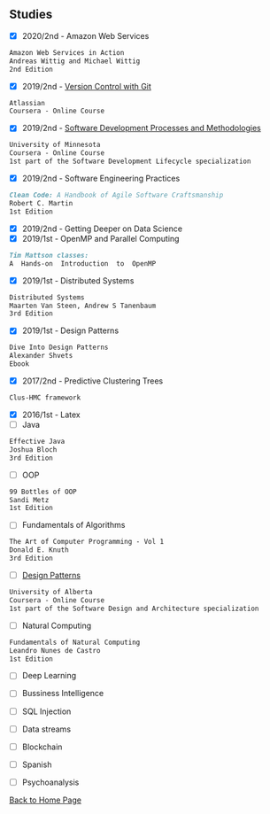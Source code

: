 ## Studies
- [x] 2020/2nd - Amazon Web Services
```markdown
Amazon Web Services in Action
Andreas Wittig and Michael Wittig
2nd Edition
```
- [x] 2019/2nd - [Version Control with Git](https://www.coursera.org/learn/version-control-with-git/)
```markdown
Atlassian
Coursera - Online Course
```
- [x] 2019/2nd - [Software Development Processes and Methodologies](https://www.coursera.org/learn/software-processes/)
```markdown
University of Minnesota
Coursera - Online Course
1st part of the Software Development Lifecycle specialization
```
- [x] 2019/2nd - Software Engineering Practices
```markdown
Clean Code: A Handbook of Agile Software Craftsmanship
Robert C. Martin
1st Edition
```
- [x] 2019/2nd - Getting Deeper on Data Science
- [x] 2019/1st - OpenMP and Parallel Computing
```markdown
Tim Mattson classes:
A  Hands-on  Introduction  to  OpenMP
```
- [x] 2019/1st - Distributed Systems
```markdown
Distributed Systems
Maarten Van Steen, Andrew S Tanenbaum
3rd Edition
```
- [x] 2019/1st - Design Patterns 
```markdown
Dive Into Design Patterns
Alexander Shvets
Ebook
```
- [x] 2017/2nd - Predictive Clustering Trees
```markdown
Clus-HMC framework
```
- [x] 2016/1st - Latex
- [ ] Java
```markdown
Effective Java
Joshua Bloch
3rd Edition
```
- [ ] OOP
```markdown
99 Bottles of OOP
Sandi Metz
1st Edition
```
- [ ] Fundamentals of Algorithms
```markdown
The Art of Computer Programming - Vol 1
Donald E. Knuth
3rd Edition
```
- [ ] [Design Patterns](https://www.coursera.org/learn/object-oriented-design) 
```markdown
University of Alberta
Coursera - Online Course
1st part of the Software Design and Architecture specialization
```
- [ ] Natural Computing 
```markdown
Fundamentals of Natural Computing
Leandro Nunes de Castro
1st Edition
```
- [ ] Deep Learning
- [ ] Bussiness Intelligence
- [ ] SQL Injection
- [ ] Data streams
- [ ] Blockchain
- [ ] Spanish
- [ ] Psychoanalysis


[Back to Home Page](https://bzamith.github.io/)
